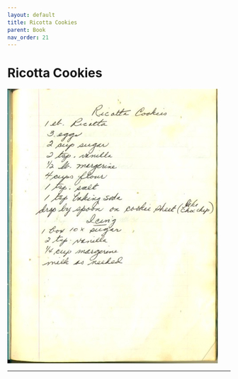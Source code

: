 ```yaml
---
layout: default
title: Ricotta Cookies
parent: Book
nav_order: 21
---
```


# Ricotta Cookies
![Ricotta Cookies](/recipe-images/pages/page-21.jpg)

---
